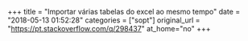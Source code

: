 +++
title = "Importar várias tabelas do excel ao mesmo tempo"
date = "2018-05-13 01:52:28"
categories = ["sopt"]
original_url = "https://pt.stackoverflow.com/q/298437"
at_home="no"
+++

